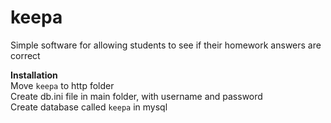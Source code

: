 # keepa

Simple software for allowing students to see if their homework answers are correct

**Installation**  
Move `keepa` to http folder  
Create db.ini file in main folder, with username and password  
Create database called `keepa` in mysql
